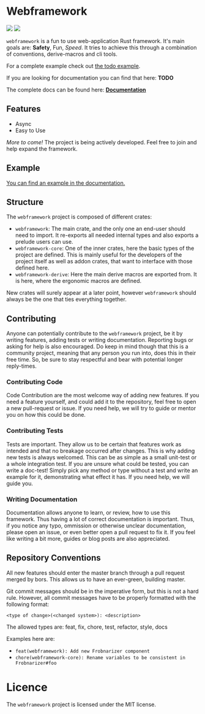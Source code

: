 Webframework
============

[![](https://img.shields.io/crates/d/webframework.svg?style=popout)](https://crates.io/crates/webframework)
[![](https://docs.rs/webframework/badge.svg)](https://docs.rs/webframework/)


`webframework` is a fun to use web-application Rust framework. It's main goals
are: **Safety**, Fun, *Speed*. It tries to achieve this through a combination of
conventions, derive-macros and cli tools.

For a complete example check out [the todo example](https://github.com/webframework-rs/webframework/tree/master/todo-example).

If you are looking for documentation you can find that here: **TODO**

The complete docs can be found here:
[**Documentation**](https://docs.rs/webframework/)

Features
--------

- Async
- Easy to Use

_More to come!_ The project is being actively developed. Feel free to join and
help expand the framework.

Example
-------

[You can find an example in the documentation.](https://docs.rs/webframework/)

Structure
---------

The `webframework` project is composed of different crates:

- `webframework`: The main crate, and the only one an end-user should need to
  import. It re-exports all needed internal types and also exports a prelude
  users can use.
- `webframework-core`: One of the inner crates, here the basic types of the
  project are defined. This is mainly useful for the developers of the project
  itself as well as addon crates, that want to interface with those defined
  here.
- `webframework-derive`: Here the main derive macros are exported from. It is
  here, where the ergonomic macros are defined.

New crates will surely appear at a later point, however `webframework` should
always be the one that ties everything together.


Contributing
------------

Anyone can potentially contribute to the `webframework` project, be it by
writing features, adding tests or writing documentation. Reporting bugs or
asking for help is also encouraged. Do keep in mind though that this is a
community project, meaning that any person you run into, does this in their free
time. So, be sure to stay respectful and bear with potential longer reply-times.

### Contributing Code

Code Contribution are the most welcome way of adding new features. If you need a
feature yourself, and could add it to the repository, feel free to open a new
pull-request or issue. If you need help, we will try to guide or mentor you on
how this could be done.

### Contributing Tests

Tests are important. They allow us to be certain that features work as intended
and that no breakage occurred after changes. This is why adding new tests is
always welcomed. This can be as simple as a small unit-test or a whole
integration test. If you are unsure what could be tested, you can write a
doc-test! Simply pick any method or type without a test and write an example for
it, demonstrating what effect it has. If you need help, we will guide you.

### Writing Documentation

Documentation allows anyone to learn, or review, how to use this
framework. Thus having a lot of correct documentation is important. Thus, if you
notice any typo, ommission or otherwise unclear documentation, please open an
issue, or even better open a pull request to fix it. If you feel like writing a
bit more, guides or blog posts are also appreciated.


Repository Conventions
----------------------

All new features should enter the master branch through a pull request merged by
bors. This allows us to have an ever-green, building master.

Git commit messages should be in the imperative form, but this is not a hard
rule. However, all commit messages have to be properly formatted with the
following format:

`<type of change>(<changed system>): <description>`

The allowed types are: feat, fix, chore, test, refactor, style, docs

Examples here are:

- `feat(webframework): Add new Frobnarizer component`
- `chore(webframework-core): Rename variables to be consistent in
  Frobnarizer#foo`

Licence
=======

The `webframework` project is licensed under the MIT license.
